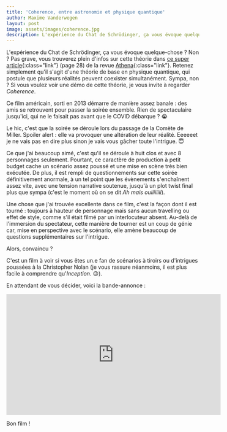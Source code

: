 ```yaml
---
title: 'Coherence, entre astronomie et physique quantique'
author: Maxime Vanderwegen
layout: post
image: assets/images/coherence.jpg
description: L'expérience du Chat de Schrödinger, ça vous évoque quelque-chose ? Non ? Pas grave, vous trouverez plein d'infos sur cette théorie dans ce super article{:class="link"} (page 28) de la revue Athena{:class="link"}. Retenez simplement qu'il s'agit d'une théorie de base en physique quantique, qui postule que plusieurs réalités peuvent coexister simultanément. Sympa, non ? Si vous voulez voir une démo de cette théorie, je vous invite à regarder Coherence.
---
```


L'expérience du Chat de Schrödinger, ça vous évoque quelque-chose ? Non ? Pas grave, vous trouverez plein d'infos sur cette théorie dans [ce super article](http://recherche-technologie.wallonie.be/servlet/Repository?IDR=12978&EXT=PDF){:class="link"} (page  28) de la revue [Athena](http://recherche-technologie.wallonie.be/home/fr/particulier/menu/revue-athena/index.html){:class="link"}. Retenez simplement qu'il s'agit d'une théorie de base en physique quantique, qui postule que plusieurs réalités peuvent coexister simultanément. Sympa, non ? Si vous voulez voir une démo de cette théorie, je vous invite à regarder _Coherence_.

Ce film américain, sorti en 2013 démarre de manière assez banale : des amis se retrouvent pour passer la soirée ensemble. Rien de spectaculaire jusqu'ici, qui ne le faisait pas avant que le COVID débarque ? 😭

Le hic, c'est que la soirée se déroule lors du passage de la Comète de Miller. Spoiler alert : elle va provoquer une altération de leur réalité. Eeeeeet je ne vais pas en dire plus sinon je vais vous gâcher toute l'intrigue. 😇

Ce que j'ai beaucoup aimé, c'est qu'il se déroule à huit clos et avec 8 personnages seulement. Pourtant, ce caractère de production à petit budget cache un scénario assez poussé et une mise en scène très bien exécutée. De plus, il est rempli de questionnements sur cette soirée définitivement anormale, à un tel point que les évènements s'enchaînent assez vite, avec une tension narrative soutenue, jusqu'à un plot twist final plus que sympa (c'est le moment où on se dit _Ah mais ouiiiiiiii_).

Une chose que j'ai trouvée excellente dans ce film, c'est la façon dont il est tourné : toujours à hauteur de personnage mais sans aucun travelling ou effet de style, comme s'il était filmé par un interlocuteur absent. Au-delà de l'immersion du spectateur, cette manière de tourner est un coup de génie car, mise en perspective avec le scénario, elle amène beaucoup de questions supplémentaires sur l'intrigue.

Alors, convaincu ?

C'est un film à voir si vous êtes un.e fan de scénarios à tiroirs ou d'intrigues poussées à la Christopher Nolan (je vous rassure néanmoins, il est plus facile à comprendre qu'_Inception_. 😉).

En attendant de vous décider, voici la bande-annonce :

<iframe width="560" height="315" src="https://www.youtube.com/embed/kxAOewNzz-8" frameborder="0" allow="accelerometer; autoplay; clipboard-write; encrypted-media; gyroscope; picture-in-picture" allowfullscreen></iframe>

Bon film !
